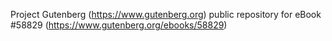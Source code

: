 Project Gutenberg (https://www.gutenberg.org) public repository for
eBook #58829 (https://www.gutenberg.org/ebooks/58829)
